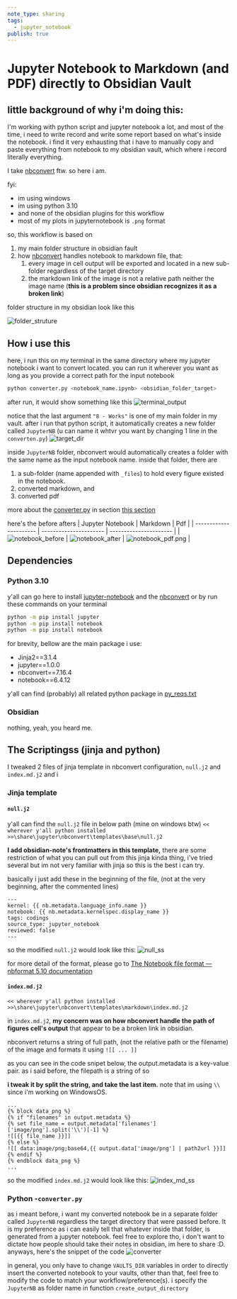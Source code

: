 ```yaml
---
note_type: sharing
tags:
  - jupyter_notebook
publish: true
---
```


# Jupyter Notebook to Markdown (and PDF) directly to Obsidian Vault

## little background of why i'm doing this:

I'm working with python script and jupyter notebook a lot, and most of the time, i need to write record and write some report based on what's inside the notebook. i find it very exhausting that i have to manually copy and paste everything from notebook to my obsidian vault, which where i record literally everything.

I take [nbconvert](https://github.com/jupyter/nbconvert) ftw. so here i am.

fyi:

- im using windows
- im using python 3.10
- and none of the obsidian plugins for this workflow
- most of my plots in jupyternotebook is `.png` format

so, this workflow is based on

1. my main folder structure in obsidian fault
2. how [nbconvert](https://github.com/jupyter/nbconvert) handles notebook to markdown file, that:
   1. every image in cell output will be exported and located in a new sub-folder regardless of the target directory
   2. the markdown link of the image is not a relative path neither the image name (**this is a problem since obsidian recognizes it as a broken link**)

folder structure in my obsidian look like this

![folder_struture](figs/folder_structure.png)

## How i use this

here, i run this on my terminal in the same directory where my jupyter notebook i want to convert located. you can run it wherever you want as long as you provide a correct path for the input notebook

```bash
python converter.py <notebook_name.ipynb> <obsidian_folder_target>
```

after run, it would show something like this
![terminal_output](figs/terminal_output.png)


notice that the last argument `"8 - Works"` is one of my main folder in my vault. after i run that python script, it automatically creates a new folder called `JupyterNB` (u can name it whtvr you want by changing 1 line in the `converten.py`)
![target_dir](figs/target_dir.png)


inside `JupyterNB` folder, nbconvert would automatically creates a folder with the same name as the input notebook name. inside that folder, there are
1. a sub-folder (name appended with `_files`) to hold every figure existed in the notebook. 
2. converted markdown, and
3. converted pdf

more about the [converter.py](converter.py) in section [this section](https://github.com/kelreeeeey/jupyternotebook-to-obsidian-vault/tree/main#python--converterpy)

here's the before afters
| Jupyter Notebook       | Markdown               | Pdf                    |
| ---------------------- | ---------------------- | ---------------------- |
| ![notebook_before](figs/notebook_before.png) | ![notebook_after](figs/notebook_after.png) | ![notebook_pdf.png](figs/notebook_pdf.png) |

## Dependencies

### Python 3.10

y'all can go here to install [jupyter-notebook](https://jupyter.org/install#jupyter-notebook) and the [nbconvert](https://github.com/jupyter/nbconvert)
or by run these commands on your terminal

```bash
python -m pip install jupyter
python -m pip install notebook
python -m pip install notebook
```

for brevity, bellow are the main package i use:

- Jinja2==3.1.4
- jupyter==1.0.0
- nbconvert==7.16.4
- notebook==6.4.12

y'all can find (probably) all related python package in [py_reqs.txt](py_reqs.txt)

### Obsidian

nothing, yeah, you heard me.

## The Scriptingss (jinja and python)

I tweaked 2 files of jinja template in nbconvert configuration, `null.j2` and `index.md.j2`
and i

### Jinja template

#### `null.j2`

y'all can find the `null.j2` file in below path (mine on windows btw)
`<< wherever y'all python installed >>\share\jupyter\nbconvert\templates\base\null.j2`

**I add obsidian-note's frontmatters in this template,** there are some restriction of what you can pull out from this jinja kinda thing, i've tried several but im not very familiar with jinja so this is the best i can try.

basically i just add these in the beginning of the file, (not at the very beginning, after the commented lines)

```jinja
---
kernel: {{ nb.metadata.language_info.name }}
notebook: {{ nb.metadata.kernelspec.display_name }}
tags: codings
source_type: jupyter_notebook
reviewed: false
---
```

so the modified `null.j2` would look like this:
![null_ss](figs/null_ss.png)

for more detail of the format, please go to [The Notebook file format — nbformat 5.10 documentation](https://nbformat.readthedocs.io/en/latest/format_description.html) 
#### `index.md.j2`

`<< wherever y'all python installed >>\share\jupyter\nbconvert\templates\markdown\index.md.j2`

in `index.md.j2`, **my concern was on how nbconvert handle the path of figures cell's output** that appear to be a broken link in obsidian.

nbconvert returns a string of full path, (not the relative path or the filename) of the image and formats it using `![[ ... ]]`

as you can see in the code snipet below, the output.metadata is a key-value pair. as i said before, the filepath is a string of so

 **i tweak it by split the string, and take the last item.** note that im using `\\` since i'm working on WindowsOS.

```jinja
...
{% block data_png %}
{% if "filenames" in output.metadata %}
{% set file_name = output.metadata['filenames']['image/png'].split('\\')[-1] %}
![[{{ file_name }}]]
{% else %}
![[ data:image/png;base64,{{ output.data['image/png'] | path2url }}]]
{% endif %}
{% endblock data_png %}
...
```

so the modified `index.md.j2` would look like this:
![index_md_ss](figs/index_md_ss.png)
### Python -`converter.py`

as i meant before, i want my converted notebook be in a separate folder called `JupyterNB` regardless the target directory that were passed before. It is my preference as i can easily tell that whatever inside that folder, is generated from a jupyter notebook. feel free to explore tho, i don't want to dictate how people should take their notes in obsidian, im here to share :D. anyways, here's the snippet of the code
![converter](figs/converter.png)  

in general, you only have to change `VAULTS_DIR` variables in order to directly insert the converted notebook to your vaults, other than that, feel free to modify the code to match your workflow/preference(s). i specify the `JupyterNB` as folder name in function `create_output_directory`
